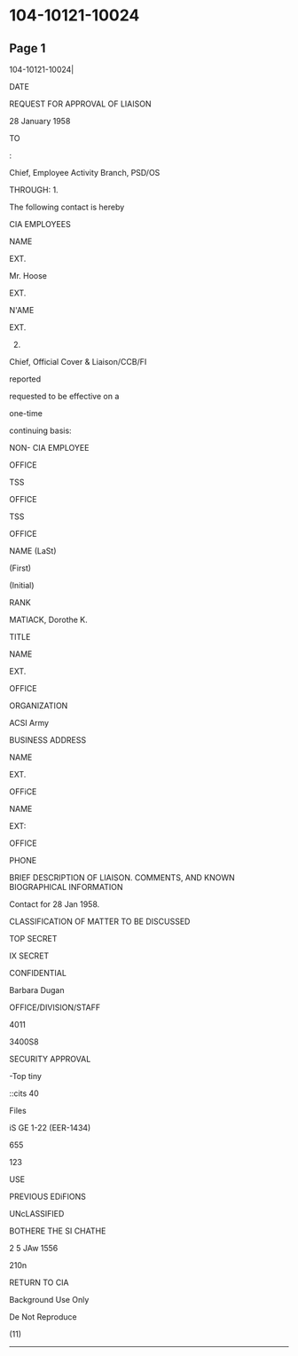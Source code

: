 # 104-10121-10024

## Page 1

104-10121-10024|

DATE

REQUEST FOR APPROVAL OF LIAISON

28 January 1958

TO

:

Chief, Employee Activity Branch, PSD/OS

THROUGH: 1.

The following contact is hereby

CIA EMPLOYEES

NAME

EXT.

Mr. Hoose

EXT.

N'AME

EXT.

2.

Chief, Official Cover & Liaison/CCB/FI

reported

requested to be effective on a

one-time

continuing basis:

NON- CIA EMPLOYEE

OFFICE

TSS

OFFICE

TSS

OFFICE

NAME (LaSt)

(First)

(Initial)

RANK

MATIACK, Dorothe K.

TITLE

NAME

EXT.

OFFICE

ORGANIZATION

ACSI Army

BUSINESS ADDRESS

NAME

EXT.

OFFiCE

NAME

EXT:

OFFICE

PHONE

BRIEF DESCRIPTION OF LIAISON. COMMENTS, AND KNOWN BIOGRAPHICAL INFORMATION

Contact for 28 Jan 1958.

CLASSIFICATION OF MATTER TO BE DISCUSSED

TOP SECRET

IX SECRET

CONFIDENTIAL

Barbara Dugan

OFFICE/DIVISION/STAFF

4011

3400S8

SECURITY APPROVAL

-Top tiny

::cits 40

Files

iS GE 1-22 (EER-1434)

655

123

USE

PREVIOUS EDiFIONS

UNcLASSIFIED

BOTHERE THE SI CHATHE

2 5 JAw 1556

210n

RETURN TO CIA

Background Use Only

De Not Reproduce

(11)

---

